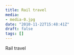 ```yaml
---
title: Rail travel
media:
- media-0.jpg
date: "2010-11-22T15:48:41Z"
draft: false
tags: []
---
```

Rail travel
